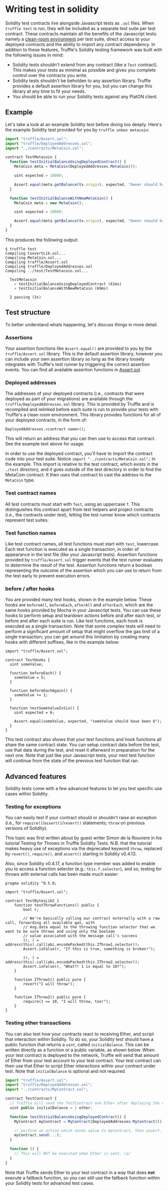 # Writing test in solidity

Solidity test contracts live alongside Javascript tests as `.sol` files. When `truffle test` is run, they will be included as a separate test suite per test contract. These contracts maintain all the benefits of the Javascript tests: namely a [clean-room environment](/docs/getting_started/testing#clean-room-environment) per test suite, direct access to your deployed contracts and the ability to import any contract dependency. In addition to these features, Truffle's Solidity testing framework was built with the following issues in mind:

* Solidity tests shouldn't extend from any contract (like a `Test` contract). This makes your tests as minimal as possible and gives you complete control over the contracts you write.
* Solidity tests shouldn't be beholden to any assertion library. Truffle provides a default assertion library for you, but you can change this library at any time to fit your needs.
* You should be able to run your Solidity tests against any PlatON client.

## Example

Let's take a look at an example Solidity test before diving too deeply. Here's the example Solidity test provided for you by `truffle unbox metacoin`:

```javascript
import "truffle/Assert.sol";
import "truffle/DeployedAddresses.sol";
import "../contracts/MetaCoin.sol";

contract TestMetacoin {
  function testInitialBalanceUsingDeployedContract() {
    MetaCoin meta = MetaCoin(DeployedAddresses.MetaCoin());

    uint expected = 10000;

    Assert.equal(meta.getBalance(tx.origin), expected, "Owner should have 10000 MetaCoin initially");
  }

  function testInitialBalanceWithNewMetaCoin() {
    MetaCoin meta = new MetaCoin();

    uint expected = 10000;

    Assert.equal(meta.getBalance(tx.origin), expected, "Owner should have 10000 MetaCoin initially");
  }
}
```

This produces the following output:

```
$ truffle test
Compiling ConvertLib.sol...
Compiling MetaCoin.sol...
Compiling truffle/Assert.sol
Compiling truffle/DeployedAddresses.sol
Compiling ../test/TestMetacoin.sol...

  TestMetacoin
    ✓ testInitialBalanceUsingDeployedContract (61ms)
    ✓ testInitialBalanceWithNewMetaCoin (69ms)

  2 passing (3s)
```

## Test structure

To better understand whats happening, let's discuss things in more detail.

### Assertions

Your assertion functions like `Assert.equal()` are provided to you by the `truffle/Assert.sol` library. This is the default assertion library, however you can include your own assertion library so long as the library loosely integrates with Truffle's test runner by triggering the correct assertion events. You can find all available assertion functions in [Assert.sol](https://github.com/trufflesuite/truffle/blob/develop/packages/truffle-core/lib/testing/Assert.sol).

### Deployed addresses

The addresses of your deployed contracts (i.e., contracts that were deployed as part of your migrations) are available through the `truffle/DeployedAddresses.sol` library. This is provided by Truffle and is recompiled and relinked before each suite is run to provide your tests with Truffle's a clean room environment. This library provides functions for all of your deployed contracts, in the form of:

```solidity
DeployedAddresses.<contract name>();
```

This will return an address that you can then use to access that contract. See the example test above for usage.

In order to use the deployed contract, you'll have to import the contract code into your test suite. Notice `import "../contracts/MetaCoin.sol";` in the example. This import is relative to the test contract, which exists in the `./test` directory, and it goes outside of the test directory in order to find the MetaCoin contract. It then uses that contract to cast the address to the `MetaCoin` type.

### Test contract names

All test contracts must start with `Test`, using an uppercase `T`. This distinguishes this contract apart from test helpers and project contracts (i.e., the contracts under test), letting the test runner know which contracts represent test suites.

### Test function names

Like test contract names, all test functions must start with `test`, lowercase. Each test function is executed as a single transaction, in order of appearance in the test file (like your Javascript tests). Assertion functions provided by `truffle/Assert.sol` trigger events that the test runner evaluates to determine the result of the test. Assertion functions return a boolean representing the outcome of the assertion which you can use to return from the test early to prevent execution errors.

### before / after hooks

You are provided many test hooks, shown in the example below. These hooks are `beforeAll`, `beforeEach`, `afterAll` and `afterEach`, which are the same hooks provided by Mocha in your Javascript tests. You can use these hooks to perform setup and teardown actions before and after each test, or before and after each suite is run. Like test functions, each hook is executed as a single transaction. Note that some complex tests will need to perform a significant amount of setup that might overflow the gas limit of a single transaction; you can get around this limitation by creating many hooks with different suffixes, like in the example below:

```solidity
import "truffle/Assert.sol";

contract TestHooks {
  uint someValue;

  function beforeEach() {
    someValue = 5;
  }

  function beforeEachAgain() {
    someValue += 1;
  }

  function testSomeValueIsSix() {
    uint expected = 6;

    Assert.equal(someValue, expected, "someValue should have been 6");
  }
}

```

This test contract also shows that your test functions and hook functions all share the same contract state. You can setup contract data before the test, use that data during the test, and reset it afterward in preparation for the next one. Note that just like your Javascript tests, your next test function will continue from the state of the previous test function that ran.

## Advanced features

Solidity tests come with a few advanced features to let you test specific use cases within Solidity.

### Testing for exceptions

You can easily test if your contract should or shouldn't raise an exception (i.e., for `require()`/`assert()`/`revert()` statements; `throw` on previous versions of Solidity).

This topic was first written about by guest writer Simon de la Rouviere in his tutorial Testing for Throws in Truffle Solidity Tests.  N.B. that the tutorial makes heavy use of exceptions via the deprecated keyword `throw`, replaced by `revert()`, `require()`, and `assert()` starting in Solidity v0.4.13.

Also, since Solidity v0.4.17, a function type member was added to enable you to access a function selector (e.g.: `this.f.selector`), and so, testing for throws with external calls has been made much easier:
```solidity
pragma solidity ^0.5.0;

import "truffle/Assert.sol";

contract TestBytesLib2 {
    function testThrowFunctions() public {
        bool r;

        // We're basically calling our contract externally with a raw call, forwarding all available gas, with 
        // msg.data equal to the throwing function selector that we want to be sure throws and using only the boolean
        // value associated with the message call's success
        (r, ) = address(this).call(abi.encodePacked(this.IThrow1.selector));
        Assert.isFalse(r, "If this is true, something is broken!");

        (r, ) = address(this).call(abi.encodePacked(this.IThrow2.selector));
        Assert.isFalse(r, "What?! 1 is equal to 10?");
    }

    function IThrow1() public pure {
        revert("I will throw");
    }

    function IThrow2() public pure {
        require(1 == 10, "I will throw, too!");
    }
}
```

### Testing ether transactions

You can also test how your contracts react to receiving Ether, and script that interaction within Solidity. To do so, your Solidity test should have a public function that returns a `uint`, called `initialBalance`. This can be written directly as a function or a public variable, as shown below. When your test contract is deployed to the network, Truffle will send that amount of Ether from your test account to your test contract. Your test contract can then use that Ether to script Ether interactions within your contract under test. Note that `initialBalance` is optional and not required.

```javascript
import "truffle/Assert.sol";
import "truffle/DeployedAddresses.sol";
import "../contracts/MyContract.sol";

contract TestContract {
  // Truffle will send the TestContract one Ether after deploying the contract.
  uint public initialBalance = 1 ether;

  function testInitialBalanceUsingDeployedContract() {
    MyContract myContract = MyContract(DeployedAddresses.MyContract());

    // perform an action which sends value to myContract, then assert.
    myContract.send(...);
  }

  function () {
    // This will NOT be executed when Ether is sent. \o/
  }
}
```

Note that Truffle sends Ether to your test contract in a way that does **not** execute a fallback function, so you can still use the fallback function within your Solidity tests for advanced test cases.
